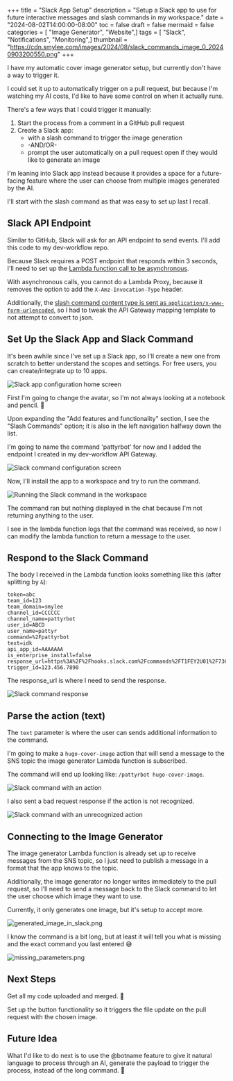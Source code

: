 +++
title = "Slack App Setup"
description = "Setup a Slack app to use for future interactive messages and slash commands in my workspace."
date = "2024-08-02T14:00:00-08:00"
toc = false
draft = false
mermaid = false
categories = [ "Image Generator", "Website",]
tags = [ "Slack", "Notifications", "Monitoring",]
thumbnail = "https://cdn.smylee.com/images/2024/08/slack_commands_image_0_20240903200550.png"
+++


I have my automatic cover image generator setup, but currently don't have a way to trigger it.

I could set it up to automatically trigger on a pull request, but because I'm watching my AI costs, I'd like to have some control on when it actually runs.

There's a few ways that I could trigger it manually:

1. Start the process from a comment in a GitHub pull request
2. Create a Slack app:
    - with a slash command to trigger the image generation
    - -AND/OR-
    - prompt the user automatically on a pull request open if they would like to generate an image

I'm leaning into Slack app instead because it provides a space for a future-facing feature where the user can choose from multiple images generated by the AI.

I'll start with the slash command as that was easy to set up last I recall.

## Slack API Endpoint

Similar to GitHub, Slack will ask for an API endpoint to send events. I'll add this code to my dev-workflow repo.

Because Slack requires a POST endpoint that responds within 3 seconds, I'll need to set up the [Lambda function call to be asynchronous](https://docs.aws.amazon.com/apigateway/latest/developerguide/set-up-lambda-integration-async.html).

With asynchronous calls, you cannot do a Lambda Proxy, because it removes the option to add the `X-Amz-Invocation-Type` header.

Additionally, the [slash command content type is sent as `application/x-www-form-urlencoded`](https://api.slack.com/interactivity/slash-commands#app_command_handling), so I had to tweak the API Gateway mapping template to not attempt to convert to json.

## Set Up the Slack App and Slack Command

It's been awhile since I've set up a Slack app, so I'll create a new one from scratch to better understand the scopes and settings. For free users, you can create/integrate up to 10 apps.

![Slack app configuration home screen](/images/2024/07/slack1.png)

First I'm going to change the avatar, so I'm not always looking at a notebook and pencil. :memo:

Upon expanding the "Add features and functionality" section, I see the "Slash Commands" option; it is also in the left navigation halfway down the list.

I'm going to name the command 'pattyrbot' for now and I added the endpoint I created in my dev-workflow API Gateway.

![Slack command configuration screen](/images/2024/07/slack2.png)

Now, I'll install the app to a workspace and try to run the command.

![Running the Slack command in the workspace](/images/2024/07/slack3.png)

The command ran but nothing displayed in the chat because I'm not returning anything to the user.

I see in the lambda function logs that the command was received, so now I can modify the lambda function to return a message to the user.

## Respond to the Slack Command

The body I received in the Lambda function looks something like this (after splitting by `&`):

```
token=abc
team_id=123
team_domain=smylee
channel_id=CCCCCC
channel_name=pattyrbot
user_id=ABCD
user_name=pattyr
command=%2Fpattyrbot
text=idk
api_app_id=AAAAAAA
is_enterprise_install=false
response_url=https%3A%2F%2Fhooks.slack.com%2Fcommands%2FT1FEY2U01%2F7360902495110%2asdfsfadsf
trigger_id=123.456.7890
```

The response_url is where I need to send the response.

![Slack command response](/images/2024/07/slack4.png)

## Parse the action (text)

The `text` parameter is where the user can sends additional information to the command.

I'm going to make a `hugo-cover-image` action that will send a message to the SNS topic the image generator Lambda function is subscribed.

The command will end up looking like: `/pattyrbot hugo-cover-image`.

![Slack command with an action](/images/2024/07/slack6.png)

I also sent a bad request response if the action is not recognized.

![Slack command with an unrecognized action](/images/2024/07/slack5.png)

## Connecting to the Image Generator

The image generator Lambda function is already set up to receive messages from the SNS topic, so I just need to publish a message in a format that the app knows to the topic.

Additionally, the image generator no longer writes immediately to the pull request, so I'll need to send a message back to the Slack command to let the user choose which image they want to use.

Currently, it only generates one image, but it's setup to accept more.

![generated_image_in_slack.png](/images/2024/08/generated_image_in_slack.png)

I know the command is a bit long, but at least it will tell you what is missing and the exact command you last entered :sweat_smile:

![missing_parameters.png](/images/2024/08/missing_parameters.png)

## Next Steps

Get all my code uploaded and merged. :eyes:

Set up the button functionality so it triggers the file update on the pull request with the chosen image.

## Future Idea

What I'd like to do next is to use the @botname feature to give it natural language to process through an AI, generate the payload to trigger the process, instead of the long command. :robot:
